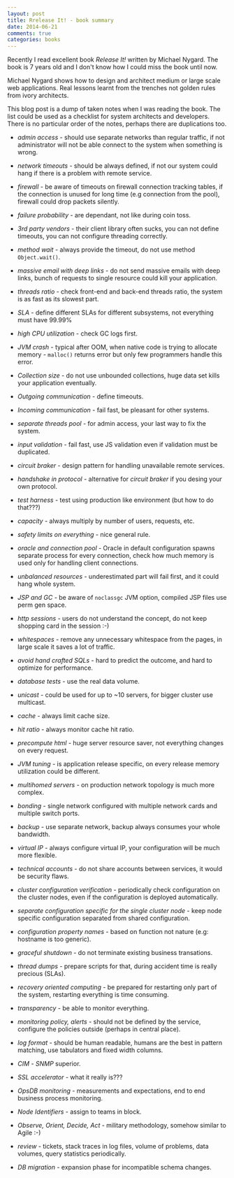 ```yaml
---
layout: post
title: Rrelease It! - book summary
date: 2014-06-21
comments: true
categories: books
---
```


Recently I read excellent book _Release It!_ written by Michael Nygard. 
The book is 7 years old and I don't know how I could miss the book until now.   

Michael Nygard shows how to design and architect medium or large scale web applications. 
Real lessons learnt from the trenches not golden rules from ivory architects.

This blog post is a dump of taken notes when I was reading the book. 
The list could be used as a checklist for system architects and developers.
There is no particular order of the notes, perhaps there are duplications too.

* _admin access_ - should use separate networks than regular traffic, if not administrator will not be able connect to the system when something is wrong.

* _network timeouts_ - should be always defined, if not our system could hang if there is a problem with remote service.

* _firewall_ - be aware of timeouts on firewall connection tracking tables, if the connection is unused for long time (e.g connection from the pool), firewall could drop packets silently.

* _failure probability_ - are dependant, not like during coin toss.
 
* _3rd party vendors_ - their client library often sucks, you can not define timeouts, you can not configure threading correctly. 

* _method wait_ - always provide the timeout, do not use method ``Object.wait()``.

* _massive email with deep links_ - do not send massive emails with deep links, bunch of requests to single resource could kill your application.
 
* _threads ratio_ - check front-end and back-end threads ratio, the system is as fast as its slowest part.

* _SLA_ - define different SLAs for different subsystems, not everything must have 99.99%

* _high CPU utilization_ - check GC logs first.

* _JVM crash_ - typical after OOM, when native code is trying to allocate memory - ``malloc()`` returns error but only few programmers handle this error.

* _Collection size_ - do not use unbounded collections, huge data set kills your application eventually.

* _Outgoing communication_ - define timeouts.

* _Incoming communication_ - fail fast, be pleasant for other systems.

* _separate threads pool_ - for admin access, your last way to fix the system.

* _input validation_ - fail fast, use JS validation even if validation must be duplicated.

* _circuit braker_ - design pattern for handling unavailable remote services.

* _handshake in protocol_ - alternative for _circuit braker_ if you desing your own protocol.

* _test harness_ - test using production like environment (but how to do that???)

* _capacity_ - always multiply by number of users, requests, etc.

* _safety limits on everything_ - nice general rule.

* _oracle and connection pool_ - Oracle in default configuration spawns separate process for every connection, check how much memory is used only for handling client connections.

* _unbalanced resources_ - underestimated part will fail first, and it could hang whole system.

* _JSP and GC_ - be aware of ``noclassgc`` JVM option, compiled JSP files use perm gen space.

* _http sessions_ - users do not understand the concept, do not keep shopping card in the session :-)

* _whitespaces_ - remove any unnecessary whitespace from the pages, in large scale it saves a lot of traffic.

* _avoid hand crafted SQLs_ - hard to predict the outcome, and hard to optimize for performance.

* _database tests_ - use the real data volume.

* _unicast_ - could be used for up to ~10 servers, for bigger cluster use multicast.

* _cache_ - always limit cache size.

* _hit ratio_ - always monitor cache hit ratio.

* _precompute html_ - huge server resource saver, not everything changes on every request.

* _JVM tuning_ - is application release specific, on every release memory utilization could be different.

* _multihomed servers_ - on production network topology is much more complex.

* _bonding_ - single network configured with multiple network cards and multiple switch ports.

* _backup_ - use separate network, backup always consumes your whole bandwidth.

* _virtual IP_ - always configure virtual IP, your configuration will be much more flexible.

* _technical accounts_ - do not share accounts between services, it would be security flaws.

+ _cluster configuration verification_ - periodically check configuration on the cluster nodes, even if the configuration is deployed automatically.

* _separate configuration specific for the single cluster node_ - keep node specific configuration separated from shared configuration.

* _configuration property names_ - based on function not nature (e.g: hostname is too generic).

* _graceful shutdown_ - do not terminate existing business transations.

* _thread dumps_ - prepare scripts for that, during accident time is really precious (SLAs).
 
* _recovery oriented computing_ - be prepared for restarting only part of the system, restarting everything is time consuming.

* _transparency_ - be able to monitor everything.

* _monitoring policy, alerts_ - should not be defined by the service, configure the policies outside (perhaps in central place).

* _log format_ - should be human readable, humans are the best in pattern matching, use tabulators and fixed width columns.

* _CIM_ - _SNMP_ superior.

* _SSL accelerator_ - what it really is???

* _OpsDB monitoring_ - measurements and expectations, end to end business process monitoring.

* _Node Identifiers_ - assign to teams in block.

* _Observe, Orient, Decide, Act_ - military methodology, somehow similar to Agile :-)

* _review_ - tickets, stack traces in log files, volume of problems, data volumes, query statistics periodically.

* _DB migration_ - expansion phase for incompatible schema changes.
